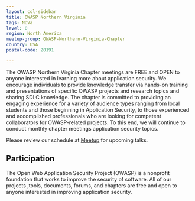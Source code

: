 ```yaml
---
layout: col-sidebar
title: OWASP Northern Virginia
tags: NoVa
level: 0
region: North America
meetup-group: OWASP-Northern-Virginia-Chapter
country: USA
postal-code: 20191

---
```

The OWASP Northern Virginia Chapter meetings are FREE and OPEN to anyone interested in learning more about application security. We encourage individuals to provide knowledge transfer via hands-on training and presentations of specific OWASP projects and research topics and sharing SDLC knowledge. The chapter is committed to providing an engaging experience for a variety of audience types ranging from local students and those beginning in Application Security, to those experienced and accomplished professionals who are looking for competent collaborators for OWASP-related projects. To this end, we will continue to conduct monthly chapter meetings application security topics.

Please review our schedule at [Meetup](https://www.meetup.com/OWASP-Northern-Virginia-Chapter/) for upcoming talks. 

## Participation
The Open Web Application Security Project (OWASP) is a nonprofit foundation that works to improve the security of software. All of our projects ,tools, documents, forums, and chapters are free and open to anyone interested in improving application security. 
